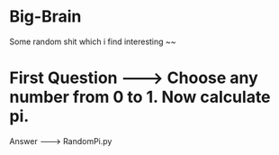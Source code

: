 # Big-Brain
Some random shit which i find interesting ~~

# First Question ---> Choose any number from 0 to 1. Now calculate pi.
Answer ---> RandomPi.py
